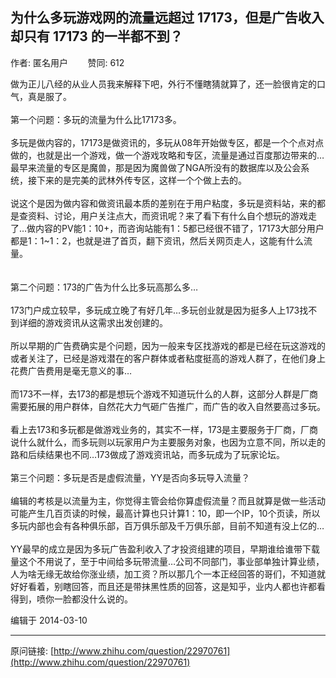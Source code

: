 ## 为什么多玩游戏网的流量远超过 17173，但是广告收入却只有 17173 的一半都不到？

作者: 匿名用户&nbsp;&nbsp;&nbsp;&nbsp;&nbsp;&nbsp;&nbsp;&nbsp;赞同: 612


做为正儿八经的从业人员我来解释下吧，外行不懂瞎猜就算了，还一脸很肯定的口气，真是服了。<br><br>第一个问题：多玩的流量为什么比17173多。<br><br>多玩是做内容的，17173是做资讯的，多玩从08年开始做专区，都是一个个点对点做的，也就是出一个游戏，做一个游戏攻略和专区，流量是通过百度那边带来的…最早来流量的专区是魔兽，那是因为魔兽做了NGA所没有的数据库以及公会系统，接下来的是完美的武林外传专区，这样一个个做上去的。<br><br>说这个是因为做内容和做资讯最本质的差别在于用户粘度，多玩是资料站，来的都是查资料、讨论，用户关注点大，而资讯呢？来了看下有什么自个想玩的游戏走了…做内容的PV能1：10+，而咨询站能有1：5都已经很不错了，17173大部分用户都是1：1~1：2，也就是进了首页，翻下资讯，然后关网页走人，这能有什么流量。<br><br><br>第二个问题：173的广告为什么比多玩高那么多…<br><br>173门户成立较早，多玩成立晚了有好几年…多玩创业就是因为挺多人上173找不到详细的游戏资讯从这需求出发创建的。<br><br>所以早期的广告费确实是个问题，因为一般来专区找游戏的都是已经在玩这游戏的或者关注了，已经是游戏潜在的客户群体或者粘度挺高的游戏人群了，在他们身上花费广告费用是毫无意义的事…<br><br>而173不一样，去173的都是想玩个游戏不知道玩什么的人群，这部分人群是厂商需要拓展的用户群体，自然花大力气砸广告推广，而广告的收入自然要高过多玩。<br><br>看上去173和多玩都是做游戏业务的，其实不一样，173是主要服务于厂商，厂商说什么就什么，而多玩则以玩家用户为主要服务对象，也因为立意不同，所以走的路和后续结果也不同…173做成了游戏资讯站，而多玩成为了玩家论坛。<br><br>第三个问题：多玩是否是虚假流量，YY是否向多玩导入流量？<br><br>编辑的考核是以流量为主，你觉得主管会给你算虚假流量？而且就算是做一些活动可能产生几百页读的时候，最高计算也只计算1：10，即一个IP，10个页读，所以多玩内部也会有各种俱乐部，百万俱乐部及千万俱乐部，目前不知道有没上亿的…<br><br>YY最早的成立是因为多玩广告盈利收入了才投资组建的项目，早期谁给谁带下载量这个不用说了，至于中间给多玩带流量…公司不同部门，事业部单独计算业绩，人为啥无缘无故给你涨业绩，加工资？所以那几个一本正经回答的哥们，不知道就好好看着，别瞎回答，而且还是带抹黑性质的回答，这是知乎，业内人都也许都看得到，喷你一脸都没什么说的。



编辑于 2014-03-10



---
原问链接: [http://www.zhihu.com/question/22970761](http://www.zhihu.com/question/22970761)
